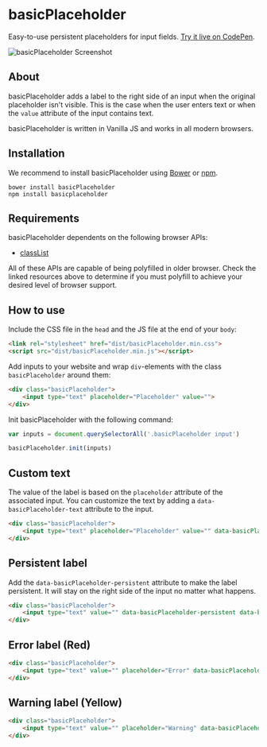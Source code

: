 # basicPlaceholder

Easy-to-use persistent placeholders for input fields. [Try it live on CodePen](http://codepen.io/electerious/pen/JdPJRe).

![basicPlaceholder Screenshot](http://l.electerious.com/uploads/big/26e55552b2178cc210be4e79021de400.png)

## About

basicPlaceholder adds a label to the right side of an input when the original placeholder isn't visible. This is the case when the user enters text or when the `value` attribute of the input contains text.

basicPlaceholder is written in Vanilla JS and works in all modern browsers.

## Installation

We recommend to install basicPlaceholder using [Bower](http://bower.io/) or [npm](https://npmjs.com).

	bower install basicPlaceholder
	npm install basicplaceholder
	
## Requirements

basicPlaceholder dependents on the following browser APIs:

- [classList](http://caniuse.com/#feat=classlist)

All of these APIs are capable of being polyfilled in older browser. Check the linked resources above to determine if you must polyfill to achieve your desired level of browser support.

## How to use

Include the CSS file in the `head` and the JS file at the end of your `body`:

```html
<link rel="stylesheet" href="dist/basicPlaceholder.min.css">
<script src="dist/basicPlaceholder.min.js"></script>
```

Add inputs to your website and wrap `div`-elements with the class `basicPlaceholder` around them:

```html
<div class="basicPlaceholder">
    <input type="text" placeholder="Placeholder" value="">
</div>
```

Init basicPlaceholder with the following command:

```js
var inputs = document.querySelectorAll('.basicPlaceholder input')

basicPlaceholder.init(inputs)
```

## Custom text

The value of the label is based on the `placeholder` attribute of the associated input. You can customize the text by adding a `data-basicPlaceholder-text` attribute to the input.

```html
<div class="basicPlaceholder">
    <input type="text" placeholder="Placeholder" value="" data-basicPlaceholder-text="Custom">
</div>
```

## Persistent label

Add the `data-basicPlaceholder-persistent` attribute to make the label persistent. It will stay on the right side of the input no matter what happens.

```html
<div class="basicPlaceholder">
    <input type="text" value="" data-basicPlaceholder-persistent data-basicPlaceholder-text="Persistent">
</div>
```

## Error label (Red)

```html
<div class="basicPlaceholder">
    <input type="text" value="" placeholder="Error" data-basicPlaceholder-error>
</div>
```

## Warning label (Yellow)

```html
<div class="basicPlaceholder">
    <input type="text" value="" placeholder="Warning" data-basicPlaceholder-warning>
</div>
```
